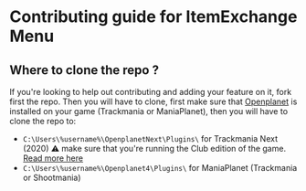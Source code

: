 # Contributing guide for ItemExchange Menu

## Where to clone the repo ?

If you're looking to help out contributing and adding your feature on it, fork first the repo. Then you will have to clone, first make sure that [Openplanet](https://openplanet.nl) is installed on your game (Trackmania or ManiaPlanet), then you will have to clone the repo to:

- `C:\Users\%username%\OpenplanetNext\Plugins\` for Trackmania Next (2020) ⚠ make sure that you're running the Club edition of the game. [Read more here](https://openplanet.nl/next/club)
- `C:\Users\%username%\Openplanet4\Plugins\` for ManiaPlanet (Trackmania or Shootmania)